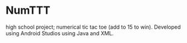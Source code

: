 # NumTTT
high school project; numerical tic tac toe (add to 15 to win). Developed using Android Studios using Java and XML.
